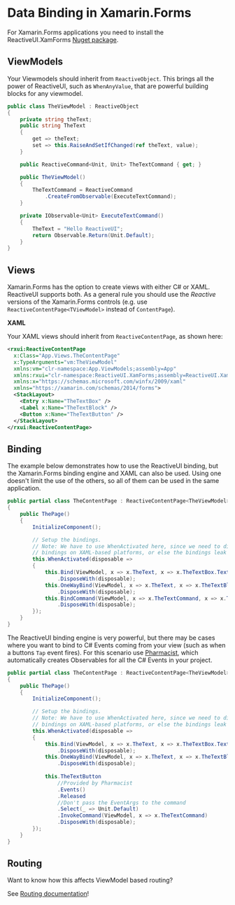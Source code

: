 # Data Binding in Xamarin.Forms

For Xamarin.Forms applications you need to install the ReactiveUI.XamForms [Nuget package](https://www.nuget.org/packages/ReactiveUI.XamForms/).

## ViewModels

Your Viewmodels should inherit from `ReactiveObject`. This brings all the power of ReactiveUI, such as `WhenAnyValue`, that are powerful building blocks for any viewmodel.

```csharp
public class TheViewModel : ReactiveObject
{
    private string theText;
    public string TheText
    {
        get => theText;
        set => this.RaiseAndSetIfChanged(ref theText, value);
    }

    public ReactiveCommand<Unit, Unit> TheTextCommand { get; }

    public TheViewModel()
    {
        TheTextCommand = ReactiveCommand
            .CreateFromObservable(ExecuteTextCommand);
    }

    private IObservable<Unit> ExecuteTextCommand()
    {
        TheText = "Hello ReactiveUI";
        return Observable.Return(Unit.Default);
    }
}
```

## Views

Xamarin.Forms has the option to create views with either C# or XAML. ReactiveUI supports both. As a general rule you should use the _Reactive_ versions of the Xamarin.Forms controls (e.g. use `ReactiveContentPage<TViewModel>` instead of `ContentPage`).

**XAML**

Your XAML views should inherit from `ReactiveContentPage`, as shown here:

```xml
<rxui:ReactiveContentPage
  x:Class="App.Views.TheContentPage"
  x:TypeArguments="vm:TheViewModel"          
  xmlns:vm="clr-namespace:App.ViewModels;assembly=App"
  xmlns:rxui="clr-namespace:ReactiveUI.XamForms;assembly=ReactiveUI.XamForms"
  xmlns:x="https://schemas.microsoft.com/winfx/2009/xaml"
  xmlns="https://xamarin.com/schemas/2014/forms">
  <StackLayout>
    <Entry x:Name="TheTextBox" />
    <Label x:Name="TheTextBlock" />
    <Button x:Name="TheTextButton" />
  </StackLayout>
</rxui:ReactiveContentPage>
```

## Binding

The example below demonstrates how to use the ReactiveUI binding, but the Xamarin.Forms binding engine and XAML can also be used. Using one doesn't limit the use of the others, so all of them can be used in the same application.

```csharp
public partial class TheContentPage : ReactiveContentPage<TheViewModel>
{
    public ThePage()
    {
        InitializeComponent();

        // Setup the bindings.
        // Note: We have to use WhenActivated here, since we need to dispose the
        // bindings on XAML-based platforms, or else the bindings leak memory.
        this.WhenActivated(disposable =>
        {
            this.Bind(ViewModel, x => x.TheText, x => x.TheTextBox.Text)
                .DisposeWith(disposable);
            this.OneWayBind(ViewModel, x => x.TheText, x => x.TheTextBlock.Text)
                .DisposeWith(disposable);
            this.BindCommand(ViewModel, x => x.TheTextCommand, x => x.TheTextButton)
                .DisposeWith(disposable);
        });
    }
}
```

The ReactiveUI binding engine is very powerful, but there may be cases where you want to bind to C# Events coming from your view (such as when a buttons `Tap` event fires). For this scenario use [Pharmacist](https://github.com/reactiveui/Pharmacist), which automatically creates Observables for all the C# Events in your project.

```csharp
public partial class TheContentPage : ReactiveContentPage<TheViewModel>
{
    public ThePage()
    {
        InitializeComponent();

        // Setup the bindings.
        // Note: We have to use WhenActivated here, since we need to dispose the
        // bindings on XAML-based platforms, or else the bindings leak memory.
        this.WhenActivated(disposable =>
        {
            this.Bind(ViewModel, x => x.TheText, x => x.TheTextBox.Text)
                .DisposeWith(disposable);
            this.OneWayBind(ViewModel, x => x.TheText, x => x.TheTextBlock.Text)
                .DisposeWith(disposable);
                
            this.TheTextButton
                //Provided by Pharmacist
                .Events()
                .Released
                //Don't pass the EventArgs to the command
                .Select(_ => Unit.Default)
                .InvokeCommand(ViewModel, x => x.TheTextCommand)
                .DisposeWith(disposable);
        });
    }
}
```

## Routing

Want to know how this affects ViewModel based routing?

See [Routing documentation](~/docs/handbook/routing.md)!
